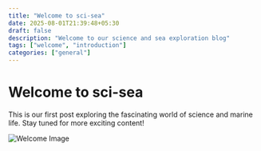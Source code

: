```yaml
---
title: "Welcome to sci-sea"
date: 2025-08-01T21:39:48+05:30
draft: false
description: "Welcome to our science and sea exploration blog"
tags: ["welcome", "introduction"]
categories: ["general"]
---
```


# Welcome to sci-sea

This is our first post exploring the fascinating world of science and marine life. Stay tuned for more exciting content!

![Welcome Image](/images/file-EonNF4ap6LEVp9rkpgjeFh%201.webp)

<!-- UPLOADED Tue Aug  5 17:01:57 IST 2025 -->
